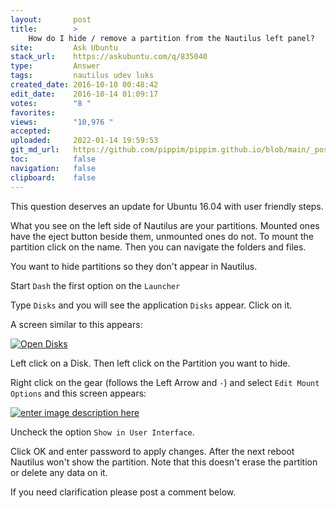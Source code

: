 ```yaml
---
layout:       post
title:        >
    How do I hide / remove a partition from the Nautilus left panel?
site:         Ask Ubuntu
stack_url:    https://askubuntu.com/q/835040
type:         Answer
tags:         nautilus udev luks
created_date: 2016-10-10 00:48:42
edit_date:    2016-10-14 01:09:17
votes:        "8 "
favorites:    
views:        "10,976 "
accepted:     
uploaded:     2022-01-14 19:59:53
git_md_url:   https://github.com/pippim/pippim.github.io/blob/main/_posts/2016/2016-10-10-How-do-I-hide-^-remove-a-partition-from-the-Nautilus-left-panel^.md
toc:          false
navigation:   false
clipboard:    false
---
```


This question deserves an update for Ubuntu 16.04 with user friendly steps.

What you see on the left side of Nautilus are your partitions. Mounted ones have the eject button beside them, unmounted ones do not. To mount the partition click on the name. Then you can navigate the folders and files.

You want to hide partitions so they don't appear in Nautilus.

Start `Dash` the first option on the `Launcher`

Type `Disks` and you will see the application `Disks` appear. Click on it.

A screen similar to this appears:

[![Open Disks][1]][1]

Left click on a Disk. Then left click on the Partition you want to hide.

Right click on the gear (follows the Left Arrow and `-`) and select `Edit Mount Options` and this screen appears:

[![enter image description here][2]][2]

Uncheck the option `Show in User Interface`.

Click OK and enter password to apply changes. After the next reboot Nautilus won't show the partition. Note that this doesn't erase the partition or delete any data on it.

If you need clarification please post a comment below.

  [1]: http://i.stack.imgur.com/e5LCU.png
  [2]: http://i.stack.imgur.com/9zU2z.png

